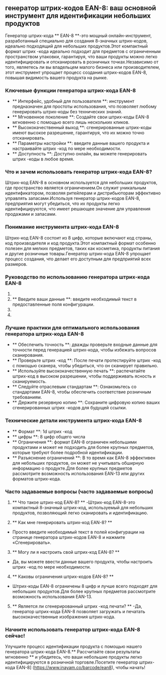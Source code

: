## генератор штрих-кодов EAN-8: ваш основной инструмент для идентификации небольших продуктов

Генератор штрих-кода ** EAN-8 **-это мощный онлайн-инструмент, разработанный специально для создания 8-значных штрих-кодов, идеально подходящий для небольших продуктов.Этот компактный формат штрих -кода идеально подходит для предметов с ограниченным пространством упаковки, гарантируя, что ваши продукты можно легко идентифицировать и отсканировать в розничных точках.Независимо от того, являетесь ли вы владельцем малого бизнеса или производителем, этот инструмент упрощает процесс создания штрих-кодов EAN-8, повышая видимость вашего продукта на рынке.

### Ключевые функции генератора штрих-кода EAN-8

- ** Интерфейс, удобный для пользователя **: инструмент предназначен для простоты использования, что позволяет любому генерировать штрих-коды без технических знаний.
- ** Мгновенное поколение **: Создайте свои штрих-коды EAN-8 мгновенно с помощью всего лишь нескольких кликов.
- ** Высококачественный выход **: сгенерированные штрих-коды имеют высокое разрешение, гарантируя, что их можно точно отсканировать.
- ** Параметры настройки **: введите данные вашего продукта и настраивайте штрих -код по мере необходимости.
- ** Доступность **: Доступно онлайн, вы можете генерировать штрих -коды в любое время.

### Что и зачем использовать генератор штрих-кода EAN-8?

Штрих-код EAN-8 в основном используется для небольших продуктов, где пространство является ограничением.Он служит уникальным идентификатором, позволяя ритейлерам и дистрибьюторам эффективно управлять запасами.Используя генератор штрих-кодов EAN-8, предприятия могут убедиться, что их продукты легко идентифицируются, что имеет решающее значение для управления продажами и запасами.

### Понимание инструмента штрих-кода EAN-8

Штрих-код EAN-8 состоит из 8 цифр, которые включают код страны, код производителя и код продукта.Этот компактный формат особенно полезен для мелких предметов, таких как косметика, продукты питания и другие розничные товары.Генератор штрих-кода EAN-8 упрощает процесс создания, что делает его доступным для предприятий всех размеров.

### Руководство по использованию генератора штрих-кода EAN-8

1.
2. ** Введите ваши данные **: введите необходимый текст в предоставленные поля конфигурации.
3.
4.

### Лучшие практики для оптимального использования генератора штрих-кода EAN-8

- ** Обеспечить точность **: дважды проверьте входные данные для точности перед генерацией штрих-кода, чтобы избежать вопросов сканирования.
- ** Проверьте штрих -код **: После печати протестируйте штрих -код с помощью сканера, чтобы убедиться, что он сканирует правильно.
- ** Используйте высококачественную печать **: распечатайте штрих-код в высоком разрешении, чтобы поддерживать ясность и сканируемость.
- ** Следуйте отраслевым стандартам **: Ознакомьтесь со стандартами EAN-8, чтобы обеспечить соответствие розничным требованиям.
- ** Держите резервную копию **: Сохраните цифровую копию ваших сгенерированных штрих -кодов для будущей ссылки.

### Технические детали инструмента штрих-кода EAN-8

- ** Формат **: 1d штрих -код
- ** цифры **: 8 цифр общего числа
- ** Ограничения **: формат EAN-8 ограничен небольшими продуктами и может не подходить для более крупных предметов, которые требуют более подробной идентификации.
- ** Разъяснение ограничений **: В то время как EAN-8 эффективен для небольших продуктов, он может не учитывать обширную информацию о продукте.Для более крупных предметов рассмотрите возможность использования EAN-13 или других форматов штрих-кода.

### Часто задаваемые вопросы (часто задаваемые вопросы)

1. ** Что такое штрих-код EAN-8? **
-Штрих-код EAN-8-это компактный 8-значный штрих-код, используемый для небольших продуктов, позволяющий легко сканировать и идентификацию.

2. ** Как мне генерировать штрих-код EAN-8? **
- Просто введите необходимый текст в полей конфигурации на странице генератора штрих-кодов EAN-8 и нажмите «Сгенерировать».

3. ** Могу ли я настроить свой штрих-код EAN-8? **
- Да, вы можете ввести данные вашего продукта, чтобы настроить штрих -код по мере необходимости.

4. ** Каковы ограничения штрих-кодов EAN-8? **
- Штрих-коды EAN-8 ограничены 8 цифр и лучше всего подходят для небольших продуктов.Для более крупных предметов рассмотрите возможность использования EAN-13.

5. ** Является ли сгенерированный штрих -код печати? **
-Да, генератор штрих-кода EAN-8 позволяет загружать и печатать высококачественные изображения штрих-кода.

### Начните использовать генератор штрих-кода EAN-8 сейчас!

Улучшите процесс идентификации продукта с помощью нашего генератора штрих-кода EAN-8.** Рассчитайте свои результаты мгновенно ** и убедитесь, что ваши небольшие продукты легко идентифицируются в розничной торговле.Посетите генератор штрих-кода EAN-8] (https://www.inayam.co/barcode/ean8), чтобы начать!